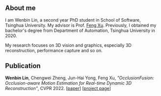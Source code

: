 ## About me

I am Wenbin Lin, a second year PhD student in School of Software, Tsinghua University. My advisor is Prof. [Feng Xu](http://xufeng.site/). Previously, I obtained my bachelor's degree from Department of Automation, Tsinghua University in 2020.

My research focuses on 3D vision and graphics, especially 3D reconstruction, performance capture and so on.

## Publication

**Wenbin Lin**, Chengwei Zheng, Jun-Hai Yong, Feng Xu, *"OcclusionFusion: Occlusion-aware Motion Estimation for Real-time Dynamic 3D Reconstruction"*, CVPR 2022. \[[paper](https://arxiv.org/abs/2203.07977)\] \[[project page](https://wenbin-lin.github.io/OcclusionFusion/)\]
